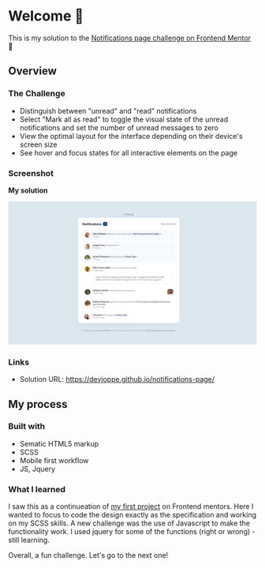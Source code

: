 # Welcome 👋

This is my solution to the [Notifications page challenge on Frontend Mentor](https://www.frontendmentor.io/challenges/notifications-page-DqK5QAmKbC) 🚀

## Overview

### The Challenge

- Distinguish between "unread" and "read" notifications
- Select "Mark all as read" to toggle the visual state of the unread notifications and set the number of unread messages to zero
- View the optimal layout for the interface depending on their device's screen size
- See hover and focus states for all interactive elements on the page

### Screenshot

**My solution**

![](/assets/screenshot/screenshot-solution.jpg)

### Links

* Solution URL: https://devjoppe.github.io/notifications-page/

## My process

### Built with

* Sematic HTML5 markup
* SCSS
* Mobile first workflow
* JS, Jquery

### What I learned

I saw this as a continueation of [my first project](https://github.com/devjoppe/qr-code-component) on Frontend mentors. Here I wanted to focus to code the design exactly as the specification and working on my SCSS skills.  A new challenge was the use of Javascript to make the functionality work. I used jquery for some of the functions (right or wrong) - still learning.

Overall, a fun challenge. Let's go to the next one!